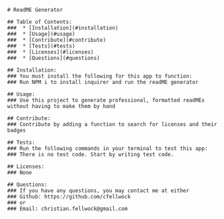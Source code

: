 
    # ReadME Generator

    ## Table of Contents:
    ###  * [Installation](#installation)
    ###  * [Usage](#usage)
    ###  * [Contribute](#contribute)
    ###  * [Tests](#tests)
    ###  * [Licenses](#licenses)
    ###  * [Questions](#questions)

    ## Installation:
    ### You must install the following for this app to function:
    ### Run NPM i to install inquirer and run the readME generator

    ## Usage:
    ### Use this project to generate professional, formatted readMEs without having to make them by hand

    ## Contribute:
    ### Contribute by adding a function to search for licenses and their badges

    ## Tests:
    ### Run the following commands in your terminal to test this app:
    ### There is no test code. Start by writing test code.

    ## Licenses:
    ### None

    ## Questions:
    ### If you have any questions, you may contact me at either
    ### Github: https://github.com/cfellwock
    ### or
    ### Email: christian.fellwock@gmail.com
  